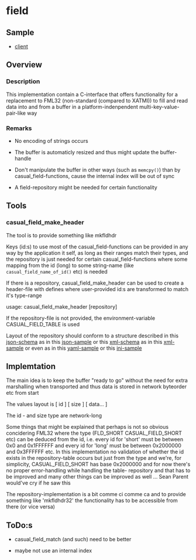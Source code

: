 # field

## Sample

- [client](./../sample/client/source/field.cpp)

## Overview

### Description

This implementation contain a C-interface that offers functionality for a replacement to FML32 (non-standard (compared to XATMI)) to fill and read data into and from a buffer in a platform-indenpendent multi-key-value-pair-like way

### Remarks

- No encoding of strings occurs

- The buffer is automaticly resized and thus might update the buffer-handle

- Don't manipulate the buffer in other ways (such as `memcpy()`) than by casual\_field-functions, cause the internal index will be out of sync

- A field-repository might be needed for certain functionality

## Tools

### casual\_field\_make\_header

The tool is to provide something like mkfldhdr

Keys (id:s) to use most of the casual\_field-functions can be provided in any way by the application it self, as long as their ranges match their types, and the repository is just needed for certain casual\_field-functions where some mapping from the id (long) to some string-name (like `casual_field_name_of_id()` etc) is needed

If there is a repository, casual\_field\_make\_header can be used to create a header-file with defines where user-provided id:s are transformed to match it's type-range

usage: casual\_field\_make\_header [repository]

If the repository-file is not provided, the environment-variable CASUAL\_FIELD\_TABLE is used

Layout of the repository should conform to a structure described in this [json-schema](field.json) as in this [json-sample](./../sample/field.json) or this [xml-schema](field.xml) as in this [xml-sample](./../sample/field.xml) or even as in this [yaml-sample](./../sample/field.yaml) or this [ini-sample](./../sample/field.ini) 



## Implemtation

The main idea is to keep the buffer "ready to go" without the need for extra marshalling when transported and thus data is stored in network byteorder etc from start

The values layout is [ id ] [ size ] [ data... ]

The id - and size type are network-long

Some things that might be explained that perhaps is not so obvious concidering FML32 where the type (FLD\_SHORT CASUAL\_FIELD\_SHORT etc) can be deduced from the id, i.e. every id for 'short' must be between 0x0 and 0x1FFFFFF and every id for 'long' must be between 0x2000000 and 0x3FFFFFF etc. In this implementation no validation of whether the id exists in the repository-table occurs but just from the type and we're, for simplicity, CASUAL\_FIELD\_SHORT has base 0x2000000 and for now there's no proper error-handling while handling the table-
repository and that has to be improved and many other things can be improved as well ... Sean Parent would've cry if he saw this

The repository-implementation is a bit comme ci comme ca and to provide something like 'mkfldhdr32' the functionality has to be accessible from there (or vice versa)

## ToDo:s

- casual\_field\_match (and such) need to be better

- maybe not use an internal index

